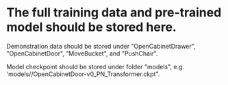 # The full training data and pre-trained model should be stored here.
Demonstration data should be stored under "OpenCabinetDrawer", "OpenCabinetDoor", "MoveBucket", and "PushChair".

Model checkpoint should be stored under folder "models", e.g. 'models//OpenCabinetDoor-v0_PN_Transformer.ckpt".